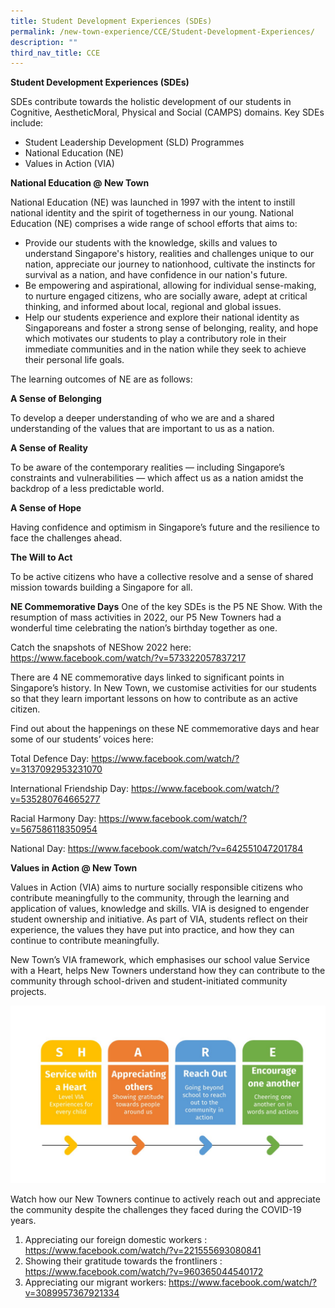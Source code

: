 ```yaml
---
title: Student Development Experiences (SDEs)
permalink: /new-town-experience/CCE/Student-Development-Experiences/
description: ""
third_nav_title: CCE
---
```

**Student Development Experiences (SDEs)**

SDEs contribute towards the holistic development of our students in Cognitive, AestheticMoral, Physical and Social (CAMPS) domains. Key SDEs include:

* Student Leadership Development (SLD) Programmes 
* National Education (NE)
* Values in Action (VIA)

**National Education @ New Town**

National Education (NE) was launched in 1997 with the intent to instill national identity and the spirit of togetherness in our young. National Education (NE) comprises a wide range of school efforts that aims to:

* Provide our students with the knowledge, skills and values to understand Singapore's history, realities and challenges unique to our nation, appreciate our journey to nationhood, cultivate the instincts for survival as a nation, and have confidence in our nation's future.
* Be empowering and aspirational, allowing for individual sense-making, to nurture engaged citizens, who are socially aware, adept at critical thinking, and informed about local, regional and global issues.
* Help our students experience and explore their national identity as Singaporeans and foster a strong sense of belonging, reality, and hope which motivates our students to play a contributory role in their immediate communities and in the nation while they seek to achieve their personal life goals.

The learning outcomes of NE are as follows:

**A Sense of Belonging**

To develop a deeper understanding of who we are and a shared understanding of the values that are important to us as a nation.

**A Sense of Reality**
 
To be aware of the contemporary realities — including Singapore’s constraints and vulnerabilities — which affect us as a nation amidst the backdrop of a less predictable world.

**A Sense of Hope**

Having confidence and optimism in Singapore’s future and the resilience to face the challenges ahead.

**The Will to Act**           

To be active citizens who have a collective resolve and a sense of shared mission towards building a Singapore for all.

**NE Commemorative Days**
One of the key SDEs is the P5 NE Show. With the resumption of mass activities in 2022, our P5 New Towners had a wonderful time celebrating the nation’s birthday together as one.  

Catch the snapshots of NEShow 2022 here:
https://www.facebook.com/watch/?v=573322057837217

There are 4 NE commemorative days linked to significant points in Singapore’s history. In New Town, we customise activities for our students so that they learn important lessons on how to contribute as an active citizen.

Find out about the happenings on these NE commemorative days and hear some of our students’ voices here:


Total Defence Day: https://www.facebook.com/watch/?v=3137092953231070

International Friendship Day: https://www.facebook.com/watch/?v=535280764665277

Racial Harmony Day: https://www.facebook.com/watch/?v=567586118350954

National Day: https://www.facebook.com/watch/?v=642551047201784

**Values in Action @ New Town**

Values in Action (VIA) aims to nurture socially responsible citizens who contribute meaningfully to the community, through the learning and application of values, knowledge and skills. VIA is designed to engender student ownership and initiative. As part of VIA, students reflect on their experience, the values they have put into practice, and how they can continue to contribute meaningfully.

New Town’s VIA framework, which emphasises our school value Service with a Heart, helps New Towners understand how they can contribute to the community through school-driven and student-initiated community projects.

![](/images/CCE/share.jpeg)

Watch how our New Towners continue to actively reach out and appreciate the community despite the challenges they faced during the COVID-19 years.
1.	Appreciating our foreign domestic workers : https://www.facebook.com/watch/?v=221555693080841
2.	Showing their gratitude towards the frontliners : https://www.facebook.com/watch/?v=960365044540172
3.	Appreciating our migrant workers:
https://www.facebook.com/watch/?v=3089957367921334


